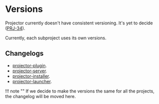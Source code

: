 # Versions

Projector currently doesn't have consistent versioning. It's yet to decide ([PRJ-34](https://youtrack.jetbrains.com/issue/PRJ-34)).

Currently, each subproject uses its own versions.

## Changelogs

- [projector-plugin](https://github.com/JetBrains/projector-server/blob/master/projector-plugin/CHANGELOG.md).
- [projector-server](https://github.com/JetBrains/projector-server/blob/master/projector-server/CHANGELOG.md).
- [projector-installer](https://github.com/JetBrains/projector-installer/blob/master/CHANGELOG.md).
- [projector-launcher](https://github.com/JetBrains/projector-client/blob/master/projector-launcher/CHANGELOG.md).

!!! note ""
If we decide to make the versions the same for all the projects, the changelog will be moved here.
